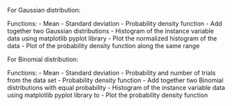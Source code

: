 For Gaussian distribution:

Functions:
	- Mean 
    - Standard deviation 
    - Probability density function
    - Add together two Gaussian distributions
    - Histogram of the instance variable data using matplotlib pyplot library
    - Plot the normalized histogram of the data
    - Plot of the probability density function along the same range

For Binomial distribution:

Functions:
	- Mean
    - Standard deviation
    - Probability and number of trials from the data set
    - Probability density function
    - Add together two Binomial distributions with equal probability
    - Histogram of the instance variable data using matplotlib pyplot library to 
    - Plot the probability density function